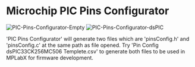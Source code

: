 # Microchip PIC Pins Configurator

![PIC-Pins-Configurator-Empty](https://github.com/user-attachments/assets/50853594-62a3-4bc6-9aae-6999e102a3a4)
![PIC-Pins-Configurator-dsPIC](https://github.com/user-attachments/assets/89284ff4-cd3e-4706-9724-9223107fb5a6)

'PIC Pins Configurator' will generate two files which are 'pinsConfig.h' and 'pinsConfig.c' at the same path as file opened. 
Try 'Pin Config dsPIC33CK256MC506 Templete.csv' to generate both files to be used in MPLabX for firmware development.
<br/>

<br/>
